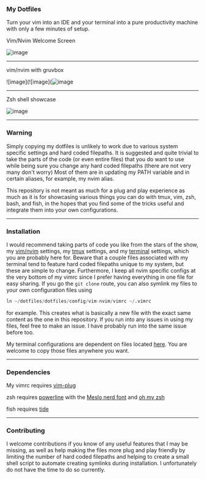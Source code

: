 ### My Dotfiles


Turn your vim into an IDE and your terminal into a pure productivity machine with only a few minutes of setup.

Vim/Nvim Welcome Screen


![image](https://user-images.githubusercontent.com/55164602/172945445-c99092f1-e42f-46af-974b-e9110c8308da.png)

<hr />

vim/nvim with gruvbox

![image](![image](![image](https://user-images.githubusercontent.com/55164602/174918419-56ae2aca-2f04-4f20-b477-8366ad31ce05.png)

<hr />

Zsh shell showcase

![image](https://user-images.githubusercontent.com/55164602/172946091-1782a47a-b086-40f5-9cc0-4db7e409b675.png)

<hr />

### Warning
Simply copying my dotfiles is unlikely to work due to various system specific settings and hard coded filepaths. It is suggested and quite trivial to take the parts of the code (or even entire files) that you do want to use while being sure you change any hard coded filepaths (there are not very many don't worry) Most of them are in updating my PATH variable and in certain aliases, for example, my nvim alias.

This repository is not meant as much for a plug and play experience as much as it is for showcasing various things you can do with tmux, vim, zsh, bash, and fish, in the hopes that you find some of the tricks useful and integrate them into your own configurations.

<hr />

### Installation

I would recommend taking parts of code you like from the stars of the show, my [vim/nvim](https://github.com/pgosar/useful-things/tree/main/dotfiles/config/vim-nvim/) settings, my [tmux](https://github.com/pgosar/useful-things/tree/main/dotfiles/config/tmux.conf) settings, and my [terminal](https://github.com/pgosar/useful-things/tree/main/dotfiles/config/shells) settings, which you are probably here for. Beware that a couple files associated with my terminal tend to feature hard coded filepaths unique to my system, but these are simple to change. Furthermore, I keep all nvim specific configs at the very bottom of my vimrc since I prefer having everything in one file for easy sharing.
If you go the ```git clone``` route, you can also symlink my files to your own configuration files using
``` python
ln ~/dotfiles/dotfiles/config/vim-nvim/vimrc ~/.vimrc
```
for example. This creates what is basically a new file with the exact same content as the one in this repository. If you run into any issues in using my files, feel free to make an issue. I have probably run into the same issue before too.

My terminal configurations are dependent on files located [here](https://github.com/pgosar/useful-things/tree/main/dotfiles/other). You are welcome to copy those files anywhere you want.
<hr />

### Dependencies
My vimrc requires [vim-plug](https://github.com/junegunn/vim-plug)

zsh requires [powerline](powerline/powerline) with the [Meslo nerd font](https://github.com/ryanoasis/nerd-fonts) and [oh my zsh](https://github.com/ohmyzsh/ohmyzsh)

fish requires [tide](https://github.com/ilanCosman/tide)

<hr />

### Contributing
I welcome contributions if you know of any useful features that I may be
missing, as well as help making the files more plug and play friendly by
limiting the number of hard coded filepaths and helping to create a small shell
script to automate creating symlinks during installation. I unfortunately do not
have the time to do so currently.
